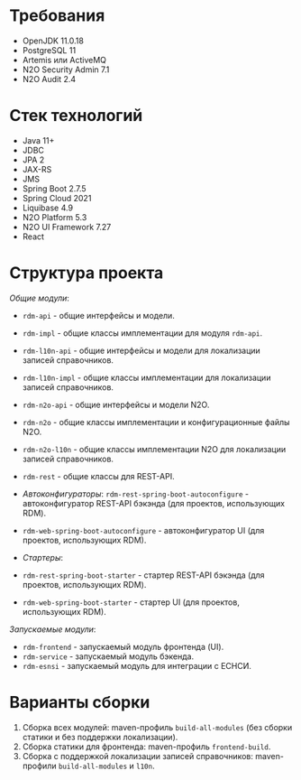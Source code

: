 # Требования

- OpenJDK 11.0.18
- PostgreSQL 11
- Artemis или ActiveMQ
- N2O Security Admin 7.1
- N2O Audit 2.4

# Стек технологий

- Java 11+
- JDBC
- JPA 2
- JAX-RS
- JMS
- Spring Boot 2.7.5
- Spring Cloud 2021
- Liquibase 4.9
- N2O Platform 5.3
- N2O UI Framework 7.27
- React

# Структура проекта

*Общие модули*:
- `rdm-api` - общие интерфейсы и модели.
- `rdm-impl` - общие классы имплементации для модуля `rdm-api`.
- `rdm-l10n-api` - общие интерфейсы и модели для локализации записей справочников.
- `rdm-l10n-impl` - общие классы имплементации для локализации записей справочников.
- `rdm-n2o-api` - общие интерфейсы и модели N2O. 
- `rdm-n2o` - общие классы имплементации и конфигурационные файлы N2O. 
- `rdm-n2o-l10n` - общие классы имплементации N2O для локализации записей справочников.
- `rdm-rest` - общие классы для REST-API.
 
- *Автоконфигураторы*:
  `rdm-rest-spring-boot-autoconfigure` - автоконфигуратор REST-API бэкэнда (для проектов, использующих RDM).
- `rdm-web-spring-boot-autoconfigure` - автоконфигуратор UI (для проектов, использующих RDM).

- *Стартеры*:
- `rdm-rest-spring-boot-starter` - стартер REST-API бэкэнда (для проектов, использующих RDM).
- `rdm-web-spring-boot-starter` - стартер UI (для проектов, использующих RDM).

*Запускаемые модули*:
- `rdm-frontend` - запускаемый модуль фронтенда (UI).
- `rdm-service` - запускаемый модуль бэкенда.
- `rdm-esnsi` - запускаемый модуль для интеграции с ЕСНСИ.

# Варианты сборки

1) Сборка всех модулей: maven-профиль `build-all-modules` (без сборки статики и без поддержки локализации).
2) Сборка статики для фронтенда: maven-профиль `frontend-build`.
3) Сборка с поддержкой локализации записей справочников: maven-профили `build-all-modules` и `l10n`.
